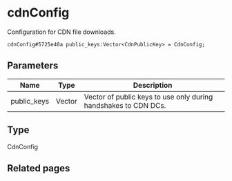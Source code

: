 # cdnConfig
Configuration for CDN file downloads.

```
cdnConfig#5725e40a public_keys:Vector<CdnPublicKey> = CdnConfig;
```

## Parameters
| Name | Type | Description |
| ---- | :----: | ----------- |
| public_keys | Vector<CdnPublicKey> | Vector of public keys to use only during handshakes to CDN DCs. |


## Type
CdnConfig

## Related pages
